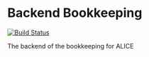 # Backend Bookkeeping
[![Build Status](https://travis-ci.org/SoftwareForScience/Backend-Bookkeeping.svg?branch=master)](https://travis-ci.org/SoftwareForScience/Backend-Bookkeeping)

The backend of the bookkeeping for ALICE
